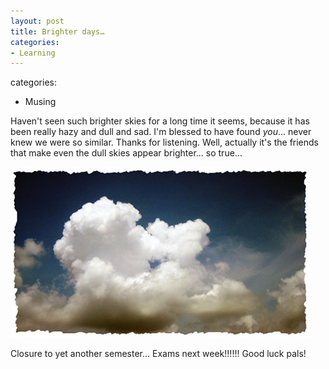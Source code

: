 ```yaml
---
layout: post
title: Brighter days…
categories:
- Learning
---
```


categories:
- Musing

Haven't seen such brighter skies for a long time it seems, because it has been really hazy and dull and sad. I'm blessed to have found _you_... never knew we were so similar. Thanks for listening. Well, actually it's the friends that make even the dull skies appear brighter... so true...

![](/img/cloudsmall.jpg)

Closure to yet another semester... Exams next week!!!!!! Good luck pals!
